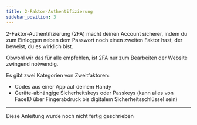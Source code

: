 ```yaml
---
title: 2-Faktor-Authentifizierung
sidebar_position: 3
---
```


2-Faktor-Authentifizierung (2FA) macht deinen Account sicherer, indem du zum Einloggen neben dem Passwort noch einen zweiten Faktor hast, der beweist, du es wirklich bist.

Obwohl wir das für alle empfehlen, ist 2FA nur zum Bearbeiten der Website zwingend notwendig.

Es gibt zwei Kategorien von Zweitfaktoren:
- Codes aus einer App auf deinem Handy
- Geräte-abhängige Sicherheitskeys oder Passkeys (kann alles von FaceID über Fingerabdruck bis digitalem Sicherheitsschlüssel sein)



---

Diese Anleitung wurde noch nicht fertig geschrieben